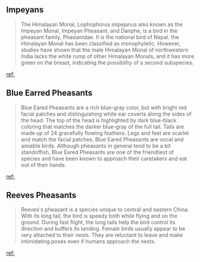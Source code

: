 ## Impeyans
>  The Himalayan Monal, Lophophorus impejanus also known as the Impeyan Monal, Impeyan Pheasant, and Danphe, is a bird in the pheasant family, Phasianidae. It is the national bird of Nepal. the Himalayan Monal has been classified as monophyletic. However, studies have shown that the male Himalayan Monal of northwestern India lacks the white rump of other Himalayan Monals, and it has more green on the breast, indicating the possibility of a second subspecies.

[ref:](http://gamebirdfowl.com/pheasants/blue-eared/)

## Blue Earred Pheasants
> Blue Eared Pheasants are a rich blue-gray color, but with bright red facial patches and distinguishing white ear coverts along the sides of the head. The top of the head is highlighted by dark blue-black coloring that matches the darker blue-gray of the full tail. Tails are made up of 24 gracefully flowing feathers. Legs and feet are scarlet and match the facial patches.  Blue Eared Pheasants are vocal and amiable birds. Although pheasants in general tend to be a bit standoffish, Blue Eared Pheasants are one of the friendliest of species and have been known to approach their caretakers and eat out of their hands.

[ref:](http://gamebirdfowl.com/pheasants/blue-eared/)

## Reeves Pheasants
> Reeves's pheasant is a species unique to central and eastern China. With its long tail, the bird is speedy both while flying and on the ground. During fast flight, the long tails help the bird control its direction and buffers its landing. Female birds usually appear to be very attached to their nests. They are reluctant to leave and make intimidating poses even if humans approach the nests.

[ref:](https://news.cgtn.com/news/3d3d514f7a41544e34457a6333566d54/index.html)
